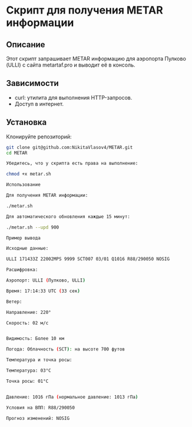 # Скрипт для получения METAR информации

## Описание
Этот скрипт запрашивает METAR информацию для аэропорта Пулково (ULLI) с сайта metartaf.pro и выводит её в консоль.

## Зависимости
- curl: утилита для выполнения HTTP-запросов.  
- Доступ в интернет.  

## Установка
Клонируйте репозиторий:  
```bash
git clone git@github.com:NikitaVlasov4/METAR.git
cd METAR

Убедитесь, что у скрипта есть права на выполнение:

chmod +x metar.sh

Использование

Для получения METAR информации:

./metar.sh

Для автоматического обновления каждые 15 минут:

./metar.sh --upd 900

Пример вывода

Исходные данные:

ULLI 171433Z 22002MPS 9999 SCT007 03/01 Q1016 R88/290050 NOSIG

Расшифровка:

Аэропорт: ULLI (Пулково, ULLI)

Время: 17:14:33 UTC (33 сек)

Ветер:

Направление: 220°

Скорость: 02 м/с


Видимость: Более 10 км

Погода: Облачность (SCT): на высоте 700 футов

Температура и точка росы:

Температура: 03°C

Точка росы: 01°C


Давление: 1016 гПа (нормальное давление: 1013 гПа)

Условия на ВПП: R88/290050

Прогноз изменений: NOSIG
